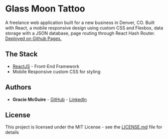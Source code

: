 # Glass Moon Tattoo
A freelance web application built for a new business in Denver, CO. Built with React, a mobile responsive design using custom CSS and Flexbox, data storage with a JSON database, page routing through React Hash Router. [Deployed on Github Pages.](glassmoontattoo.com) 

## The Stack

* [ReactJS](https://reactjs.org/) - Front-End Framework
* Mobile Responsive custom CSS for styling

## Authors

* **Gracie McGuire** - [GitHub](https://github.com/graciemcguire) - [LinkedIn](https://www.linkedin.com/in/graciemcguire/)

## License

This project is licensed under the MIT License - see the [LICENSE.md](LICENSE.md) file for details

